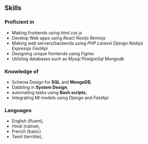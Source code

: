 ## Skills

### Proficient in

- Making frontends using _html_ _css_ _js_
- Develop Web apps using _React_ _Nextjs_ _Remixjs_
- Making web servers/backends using _PHP_ _Laravel_ _Django_ _Nodejs_ _Expressjs_ _FastApi_
- Designing unique frontends using _Figma_
- Utilizing databases such as _Mysql_ _PostgreSql_ _Mongodb_

### Knowledge of

- Schema Design for **SQL** and **MongoDB**,
- Dabbling in **System Design**,
- automating tasks using **Bash scripts**,
- Integrating Ml models using _Django_ and _FastApi_

### Languages

- English (fluent),
- Hindi (native),
- French (basic)
- Tamil (terrible),
